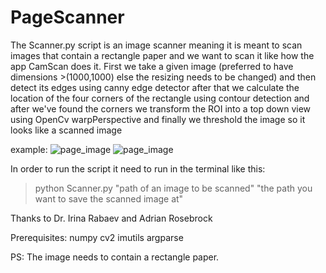 # PageScanner

The Scanner.py script is an image scanner meaning it is meant to scan images that contain a rectangle paper and we want to scan it like how the app CamScan does it.
First we take a given image (preferred to have dimensions >(1000,1000) else the resizing needs to be changed)
and then detect its edges using canny edge detector  after that 
we calculate the location of the four corners of the rectangle using contour detection 
and after we've found the corners we transform the ROI into a top down view
using OpenCv warpPerspective and finally we threshold the image so it looks like a scanned image

example:
![page_image](https://github.com/Mohamab29/PageScanner/blob/main/page.jpg=500x500)
![page_image](https://github.com/Mohamab29/PageScanner/blob/main/saved.jpg=500x500)

In order to run the script it need to run in the terminal like this:
>python Scanner.py "path of an image to be scanned"  "the path you want to save the scanned image at"

Thanks to Dr. Irina Rabaev and Adrian Rosebrock 

Prerequisites:
numpy
cv2
imutils
argparse

PS:
The image needs to contain a rectangle paper.
